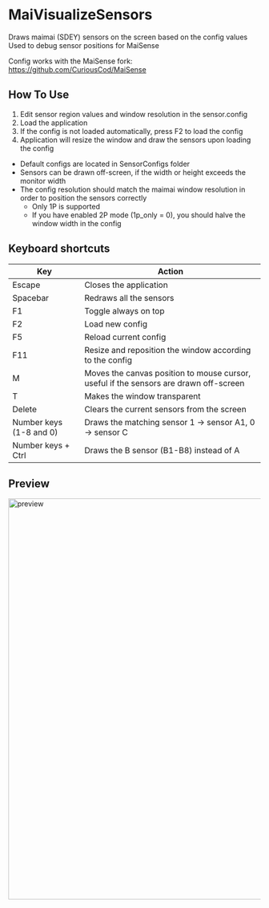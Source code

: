 # MaiVisualizeSensors #
Draws maimai (SDEY) sensors on the screen based on the config values  
Used to debug sensor positions for MaiSense

Config works with the MaiSense fork: https://github.com/CuriousCod/MaiSense

## How To Use ## 

1. Edit sensor region values and window resolution in the sensor.config
2. Load the application
3. If the config is not loaded automatically, press F2 to load the config
4. Application will resize the window and draw the sensors upon loading the config

- Default configs are located in SensorConfigs folder
- Sensors can be drawn off-screen, if the width or height exceeds the monitor width
- The config resolution should match the maimai window resolution in order to position the sensors correctly
  - Only 1P is supported
  - If you have enabled 2P mode (1p_only = 0), you should halve the window width in the config

## Keyboard shortcuts ##

| Key  | Action |
| ------------- | ------------- |
| Escape  | Closes the application  |
| Spacebar  | Redraws all the sensors  |
| F1  | Toggle always on top  |
| F2  |  Load new config  |
| F5  | Reload current config  |
| F11  | Resize and reposition the window according to the config  |
| M  | Moves the canvas position to mouse cursor, useful if the sensors are drawn off-screen  |
| T  | Makes the window transparent  |
| Delete  | Clears the current sensors from the screen  |
| Number keys (1-8 and 0)  | Draws the matching sensor 1 -> sensor A1, 0 -> sensor C  |
| Number keys + Ctrl  | Draws the B sensor (B1-B8) instead of A  |

## Preview ##

<img src="https://www.dropbox.com/s/r1arn9e1da8swhw/Github_VisualizeSensors.png?raw=1" alt="preview" width="800" height="800"/>
